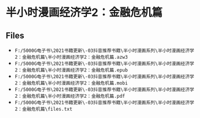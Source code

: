 # 半小时漫画经济学2：金融危机篇

## Files

- `F:/5000G电子书\2021书籍更新\-03抖音推荐书籍\半小时漫画系列\半小时漫画经济学2：金融危机篇\半小时漫画经济学2：金融危机篇.azw3`
- `F:/5000G电子书\2021书籍更新\-03抖音推荐书籍\半小时漫画系列\半小时漫画经济学2：金融危机篇\半小时漫画经济学2：金融危机篇.epub`
- `F:/5000G电子书\2021书籍更新\-03抖音推荐书籍\半小时漫画系列\半小时漫画经济学2：金融危机篇\半小时漫画经济学2：金融危机篇.mobi`
- `F:/5000G电子书\2021书籍更新\-03抖音推荐书籍\半小时漫画系列\半小时漫画经济学2：金融危机篇\半小时漫画经济学2：金融危机篇.pdf`
- `F:/5000G电子书\2021书籍更新\-03抖音推荐书籍\半小时漫画系列\半小时漫画经济学2：金融危机篇\files.txt`
